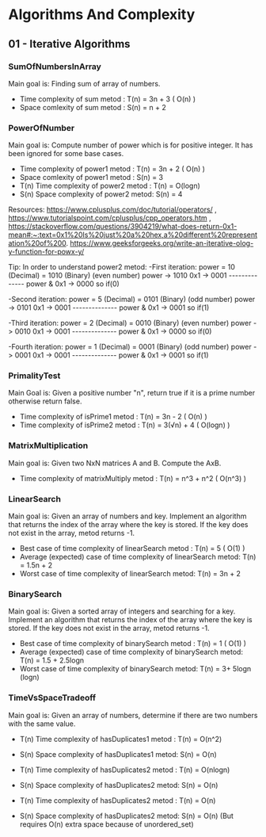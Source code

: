# Algorithms And Complexity

## 01 - Iterative Algorithms

### SumOfNumbersInArray

Main goal is: Finding sum of array of numbers.

- Time complexity of sum metod : T(n) = 3n + 3 ( O(n) )
- Space comlexity of sum metod : S(n) = n + 2

### PowerOfNumber

Main goal is: Compute number of power which is for positive integer. It has been ignored for some base cases.

- Time complexity of power1 metod : T(n) = 3n + 2 ( O(n) )
- Space comlexity of power1 metod : S(n) = 3
- T(n) Time complexity of power2 metod : T(n) = O(logn)
- S(n) Space complexity of power2 metod: S(n) = 4

Resources: https://www.cplusplus.com/doc/tutorial/operators/ , https://www.tutorialspoint.com/cplusplus/cpp_operators.htm ,
https://stackoverflow.com/questions/3904219/what-does-return-0x1-mean#:~:text=0x1%20Is%20just%20a%20hex,a%20different%20representation%20of%200.
https://www.geeksforgeeks.org/write-an-iterative-olog-y-function-for-powx-y/

Tip: In order to understand power2 metod:
   -First  iteration:
	power = 10 (Decimal) = 1010 (Binary) (even number)
	power -> 1010
        0x1   -> 0001
	--------------
  power & 0x1 -> 0000  so if(0)

   -Second  iteration:
	power = 5 (Decimal) = 0101 (Binary) (odd number)
	power -> 0101
        0x1   -> 0001
	--------------
  power & 0x1 -> 0001  so if(1)

   -Third  iteration:
	power = 2 (Decimal) = 0010 (Binary) (even number)
	power -> 0010
        0x1   -> 0001
	--------------
  power & 0x1 -> 0000  so if(0)

   -Fourth  iteration:
	power = 1 (Decimal) = 0001 (Binary) (odd number)
	power -> 0001
        0x1   -> 0001
	--------------
  power & 0x1 -> 0001  so if(1)

### PrimalityTest

Main Goal is: Given a positive number "n", return true if it is a prime number otherwise return false.


- Time complexity of isPrime1 metod : T(n) = 3n - 2 ( O(n) )
- Time complexity of isPrime2 metod : T(n) = 3(√n) + 4 ( O(logn) )

### MatrixMultiplication

Main goal is: Given two NxN matrices A and B. Compute the AxB.

- Time complexity of matrixMultiply metod : T(n) =  n^3 + n^2 ( O(n^3) )

### LinearSearch

Main goal is: Given an array of numbers and key. Implement an algorithm that returns the index of the array where the key is stored. If the key does not exist in the array, metod returns -1.

- Best case of time complexity of linearSearch metod : T(n) = 5 ( O(1) )
- Average (expected) case of time complexity of linearSearch metod: T(n) = 1.5n + 2
- Worst case of time complexity of linearSearch metod: T(n) = 3n + 2

### BinarySearch

Main goal is: Given a sorted array of integers and searching for a key. Implement an algorithm that returns the index of the array where the key is stored. If the key does not exist in the array, metod returns -1.

- Best case of time complexity of binarySearch metod : T(n) = 1 ( O(1) )
- Average (expected) case of time complexity of binarySearch metod: T(n) = 1.5 + 2.5logn
- Worst case of time complexity of binarySearch metod: T(n) = 3+ 5logn (logn)

### TimeVsSpaceTradeoff

Main goal is: Given an array of numbers, determine if there are two numbers with the same value.

- T(n) Time complexity of hasDuplicates1 metod : T(n) = O(n^2)
- S(n) Space complexity of hasDuplicates1 metod: S(n) = O(n)

- T(n) Time complexity of hasDuplicates2 metod : T(n) = O(nlogn)
- S(n) Space complexity of hasDuplicates2 metod: S(n) = O(n)

- T(n) Time complexity of hasDuplicates2 metod : T(n) = O(n)
- S(n) Space complexity of hasDuplicates2 metod: S(n) = O(n) (But requires O(n) extra space because of unordered_set)